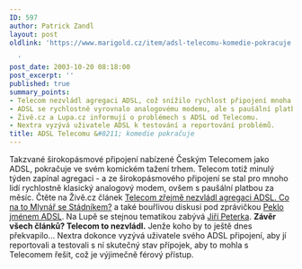 ```yaml
---
ID: 597
author: Patrick Zandl
layout: post
oldlink: 'https://www.marigold.cz/item/adsl-telecomu-komedie-pokracuje

  '
post_date: 2003-10-20 08:18:00
post_excerpt: ''
published: true
summary_points:
- Telecom nezvládl agregaci ADSL, což snížilo rychlost připojení mnoha uživatelům.
- ADSL se rychlostně vyrovnalo analogovému modemu, ale s paušální platbou.
- Živě.cz a Lupa.cz informují o problémech s ADSL od Telecomu.
- Nextra vyzývá uživatele ADSL k testování a reportování problémů.
title: ADSL Telecomu &#8211; komedie pokračuje
---
```


Takzvané širokopásmové připojení nabízené Českým Telecomem jako ADSL, pokračuje ve svém komickém tažení trhem. Telecom totiž minulý týden zapínal agregaci - a ze širokopásmového připojení se stal pro mnoho lidí rychlostně klasický analogový modem, ovšem s paušální platbou za měsíc. Čtěte na Živě.cz článek <A href="http://www.zive.cz/h/Uzivatel/Ar.asp?ARI=113161&amp;CAI=2114" target=_blank>Telecom zřejmě nezvládl agregaci ADSL. Co na to Mlynář se Stádníkem?</A> a také bouřlivou diskusi pod zprávičkou <A href="http://www.zive.cz/h/Bleskovky/AR.asp?ARI=113152&amp;CAI=2097&amp;HID=19" target=_blank>Peklo jménem ADSL</A>. Na Lupě se stejnou tematikou zabývá <A href="http://www.lupa.cz/clanek.php3?show=3073" target=_blank>Jiří Peterka</A>. <STRONG>Závěr všech článků? Telecom to nezvládl.</STRONG> Jenže koho by to ještě dnes překvapilo... Nextra dokonce vyzývá uživatele svého ADSL připojení, aby jí reportovali a testovali s ní skutečný stav přípojek, aby to mohla s Telecomem řešit, což je výjimečně férový přístup.